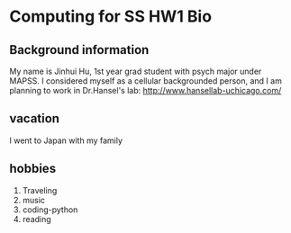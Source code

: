 # Computing for SS HW1 Bio

## Background information
My name is Jinhui Hu, 1st year grad student with psych major under MAPSS.
I considered myself as a cellular backgrounded person, and I am planning to work in Dr.Hansel's lab: http://www.hansellab-uchicago.com/

## vacation
I went to Japan with my family

## hobbies
1. Traveling
2. music
3. coding-python
4. reading
